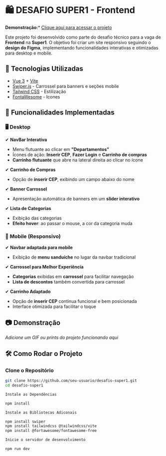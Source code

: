 
# 🛍️ DESAFIO SUPER1 - Frontend

**Demonstração:*** [Clique aqui para acessar o projeto](https://desafio-super1-wbgt.vercel.app/)

Este projeto foi desenvolvido como parte do desafio técnico para a vaga de **Frontend** na **Super1**. O objetivo foi criar um site responsivo seguindo o **design do Figma**, implementando funcionalidades interativas e otimizadas para desktop e mobile.

## 🚀 Tecnologias Utilizadas

- [Vue 3](https://vuejs.org/) + [Vite](https://vitejs.dev/)
- [Swiper.js](https://swiperjs.com/) - Carrossel para banners e seções mobile
- [Tailwind CSS](https://tailwindcss.com/) - Estilização
- [FontaWesome](https://fontawesome.com/) - Icones

## 📌 Funcionalidades Implementadas

### 🖥️ **Desktop**
✔ **NavBar Interativa**  
- Menu flutuante ao clicar em **"Departamentos"**  
- Ícones de ação: **Inserir CEP**, **Fazer Login** e **Carrinho de compras**  
- **Carrinho flutuante** que abre na lateral direita ao clicar no ícone  

✔ **Carrinho de Compras**  
- Opção de **inserir CEP**, exibindo um campo abaixo do nome  

✔ **Banner Carrossel**  
- Apresentação automática de banners em um **slider interativo**  

✔ **Lista de Categorias**  
- Exibição das categorias  
- **Efeito hover**: ao passar o mouse, a cor da categoria muda  

### 📱 **Mobile (Responsivo)**
✔ **Navbar adaptada para mobile**  
- Exibição de **menu sanduíche** no lugar da navbar tradicional  

✔ **Carrossel para Melhor Experiência**  
- **Categorias** exibidas em **carrossel** para facilitar navegação  
- **Lista de descontos** também convertida para carrossel  

✔ **Carrinho Adaptado**  
- Opção de **inserir CEP** continua funcional e bem posicionada  
- Interface otimizada para facilitar o toque  

## 📷 Demonstração  

_Adicione um GIF ou prints do projeto funcionando aqui_  

## 🛠️ Como Rodar o Projeto  

### Clone o Repositório  
```sh
git clone https://github.com/seu-usuario/desafio-super1.git
cd desafio-super1

Instale as Dependências 

npm install

Instale as Bibliotecas Adiconais

npm install swiper
npm install tailwindcss @tailwindcss/vite
npm install @fortawesome/fontawesome-free

Inicie o servidor de desenvolvimento

npm run dev


